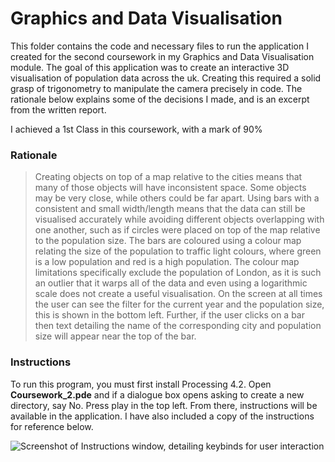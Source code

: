 # Graphics and Data Visualisation

This folder contains the code and necessary files to run the application I created for the second coursework in my Graphics and Data Visualisation module. The goal of this application was to create an interactive 3D visualisation of population data across the uk. Creating this required a solid grasp of trigonometry to manipulate the camera precisely in code. The rationale below explains some of the decisions I made, and is an excerpt from the written report. 

I achieved a 1st Class in this coursework, with a mark of 90%

### Rationale

>Creating objects on top of a map relative to the cities means that many of those objects will have inconsistent space. Some objects may be very close, while others could be far apart. Using bars with a consistent and small width/length means that the data can still be visualised accurately while avoiding different objects overlapping with one another, such as if circles were placed on top of the map relative to the population size.
>The bars are coloured using a colour map relating the size of the population to traffic light colours, where green is a low population and red is a high population. The colour map limitations specifically exclude the population of London, as it is such an outlier that it warps all of the data and even using a logarithmic scale does not create a useful visualisation.
>On the screen at all times the user can see the filter for the current year and the population size, this is shown in the bottom left. Further, if the user clicks on a bar then text detailing the name of the corresponding city and population size will appear near the top of the bar.

### Instructions

To run this program, you must first install Processing 4.2. Open **Coursework_2.pde** and if a dialogue box opens asking to create a new directory, say No. Press play in the top left. From there, instructions will be available in the application. I have also included a copy of the instructions for reference below.

![Screenshot of Instructions window, detailing keybinds for user interaction](https://github.com/KeithTho/University/assets/102043623/9b9d78a9-9bfb-4787-91cd-4152137d0ad9)

